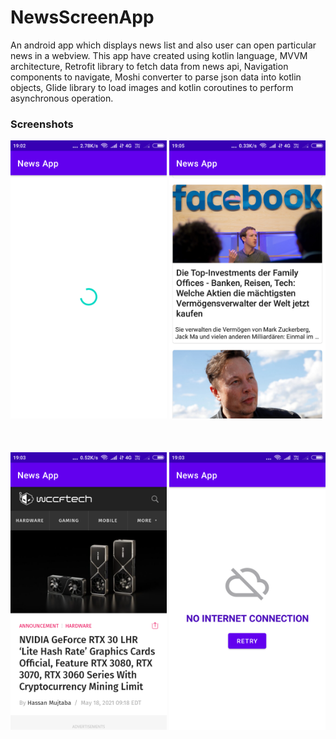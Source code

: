 # NewsScreenApp
An android app which displays news list and also user can open particular news in a webview.
This app have created using kotlin language, MVVM architecture, Retrofit library to fetch data from news api, Navigation components to navigate, Moshi converter to parse json data into kotlin objects, Glide library to load images and kotlin coroutines to perform asynchronous operation.

<h3>Screenshots</h3>

<div class="row">
      <img src="https://raw.githubusercontent.com/sanjay45/NewsScreenApp/main/screenshots/Loading.png" width="250">
      <img src="https://raw.githubusercontent.com/sanjay45/NewsScreenApp/main/screenshots/News_List_Screen.png" width="250">     
      
</div>
<br>
<br>
<br>
<div class="row">
      <img src="https://raw.githubusercontent.com/sanjay45/NewsScreenApp/main/screenshots/WebView_Screen.png" width="250">
      <img src="https://raw.githubusercontent.com/sanjay45/NewsScreenApp/main/screenshots/No_Internet_Connection.png" width="250">
</div>


